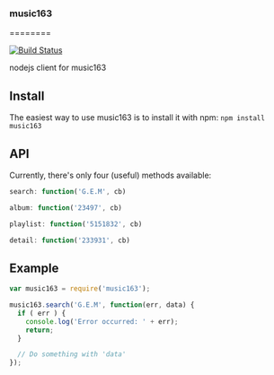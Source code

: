 ### music163
========

[![Build Status](https://travis-ci.org/fraserxu/music163.png?branch=master)](https://travis-ci.org/fraserxu/music163)

nodejs client for music163

Install
---
The easiest way to use music163 is to install it with npm: `npm install music163`

API
---
Currently, there's only four (useful) methods available:

```javascript
search: function('G.E.M', cb)
```

```javascript
album: function('23497', cb)
```

```javascript
playlist: function('5151832', cb)
```

```javascript
detail: function('233931', cb)
```

Example
-------
```javascript
var music163 = require('music163');

music163.search('G.E.M', function(err, data) {
  if ( err ) {
    console.log('Error occurred: ' + err);
    return;
  }

  // Do something with 'data'
});
```
